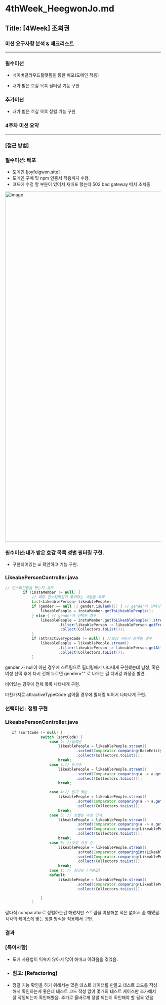 # 4thWeek_HeegwonJo.md

## Title: [4Week] 조희권

### 미션 요구사항 분석 & 체크리스트

---

### 필수미션
- 네이버클라우드플랫폼을 통한 배포(도메인 적용)

- 내가 받은 호감 목록 필터링 기능 구현

### 추가미션
- 내가 받은 호감 목록 정렬 기능 구현


### 4주차 미션 요약

---

### **[접근 방법]**
### 필수미션: 배포
- 도메인 [joyfulgwon.site]
- 도메인 구매 및 npm 인증서 적용까지 수행.
- 코드에 수정 할 부분이 있어서 재배포 했는데 502 bad gateway 떠서 조치중.

<img width="1129" alt="image" src="https://github.com/HeegwonJo/Mission_HeegwonJo/assets/101499795/bf825d80-ec7a-42c1-bfd4-ff5ed2d4a320">


### 필수미션:내가 받은 호감 목록 성별 필터링 구현.

- 구현되어있는 ui 확인하고 기능 구현.


### LikeabePersonController.java
```java
// 인스타인증을 했는지 체크
        if (instaMember != null) {
            // 해당 인스타회원이 좋아하는 사람들 목록
            List<LikeablePerson> likeablePeople;
            if (gender == null || gender.isBlank()) { // gender가 선택되지 않은 경우, 빈칸인 경우
                likeablePeople = instaMember.getToLikeablePeople();
            } else { // gender가 선택된 경우
                likeablePeople = instaMember.getToLikeablePeople().stream()
                        .filter(likeablePerson -> likeablePerson.getFromInstaMember().getGender().equals(gender))
                        .collect(Collectors.toList());
            }
            if (attractiveTypeCode != null) { //호감 사유가 선택된 경우
                likeablePeople = likeablePeople.stream()
                        .filter(likeablePerson -> likeablePerson.getAttractiveTypeCode() == (attractiveTypeCode))
                        .collect(Collectors.toList());
            }
```

gender 가 null이 아닌 경우에 스트림으로 필터링해서 나타내게 구현했는데
남성, 혹은 여성 선택 후에 다시 전체 누르면 gender="" 로 나오는 걸 디버깅 과정중 발견.

비어있는 경우에 전체 목록 나타내게 구현.

마찬가지로 attractiveTypeCode 넘어올 경우에 필터링 되어서 나타나게 구현.



### 선택미션 : 정렬 구현
### LikeabePersonController.java
```java
   if (sortCode != null) {
                switch (sortCode) {
                    case 2: //날짜순
                        likeablePeople = likeablePeople.stream()
                                .sorted(Comparator.comparing(BaseEntity::getCreateDate))
                                .collect(Collectors.toList());
                        break;
                    case 3:// 인기순
                        likeablePeople = likeablePeople.stream()
                                .sorted(Comparator.comparing(a -> a.getFromInstaMember().getToLikeablePeople().size(), Comparator.reverseOrder()))
                                .collect(Collectors.toList());
                        break;

                    case 4:// 인기 역순
                        likeablePeople = likeablePeople.stream()
                                .sorted(Comparator.comparing(a -> a.getFromInstaMember().getToLikeablePeople().size()))
                                .collect(Collectors.toList());
                        break;
                    case 5: // 성별순 여성 먼저.
                        likeablePeople = likeablePeople.stream()
                                .sorted(Comparator.comparing(a -> a.getFromInstaMember().getGender(),Comparator.reverseOrder()))
                                .sorted(Comparator.comparing(LikeablePerson::getCreateDate).reversed())
                                .collect(Collectors.toList());
                        break;
                    case 6: //호감 사유 순
                        likeablePeople = likeablePeople.stream()
                                .sorted(Comparator.comparingInt(LikeablePerson::getAttractiveTypeCode))
                                .sorted(Comparator.comparing(LikeablePerson::getCreateDate).reversed())
                                .collect(Collectors.toList());
                        break;
                    case 1: // 최신순 (기본값)
                    default:
                        likeablePeople = likeablePeople.stream()
                                .sorted(Comparator.comparing(LikeablePerson::getCreateDate).reversed())
                                .collect(Collectors.toList());

                }
            }
```
람다식 comparator로 정렬하는건 해봤지만 스트림을 이용해본 적은 없어서 좀 해맸음. 
각각의 케이스에 맞는 정렬 방식을 적용해서 구현.


### 결과




### **[특이사항]**
- 도커 사용법이 익숙치 않아서 많이 해매고 어려움을 겪었음.
- ### **참고: [Refactoring]**
- 정렬 기능 확인을 하기 위해서는 많은 테스트 데이터를 만들고 테스트 코드를 작성해서 확인하는게 좋은데 테스트 코드 작성 없이 몇개의 테스트 케이스만 추가해서 잘 작동되는지 확인해봤음. 추가로 올바르게 정렬 되는지 확인해야 할 필요 있음.
